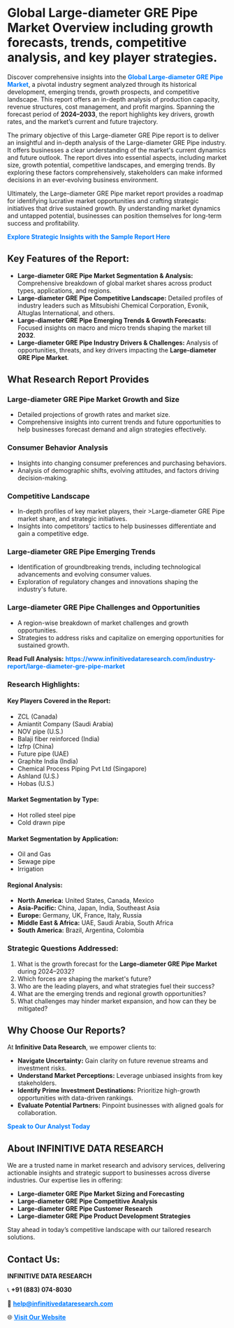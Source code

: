 <h1>Global Large-diameter GRE Pipe Market Overview including growth forecasts, trends, competitive analysis, and key player strategies.</h1>
<p>
Discover comprehensive insights into the 
<a href="https://www.infinitivedataresearch.com/industry-report/large-diameter-gre-pipe-market" rel="dofollow" style="color: #007BFF; text-decoration: none;"><strong>Global Large-diameter GRE Pipe Market</strong></a>, a pivotal industry segment analyzed through its historical development, emerging trends, growth prospects, and competitive landscape. This report offers an in-depth analysis of production capacity, revenue structures, cost management, and profit margins. Spanning the forecast period of <strong>2024–2033</strong>, the report highlights key drivers, growth rates, and the market’s current and future trajectory.
</p>
<p>
The primary objective of this Large-diameter GRE Pipe report is to deliver an insightful and in-depth analysis of the Large-diameter GRE Pipe industry. It offers businesses a clear understanding of the market's current dynamics and future outlook. The report dives into essential aspects, including market size, growth potential, competitive landscapes, and emerging trends. By exploring these factors comprehensively, stakeholders can make informed decisions in an ever-evolving business environment.
</p>
<p>
Ultimately, the Large-diameter GRE Pipe market report provides a roadmap for identifying lucrative market opportunities and crafting strategic initiatives that drive sustained growth. By understanding market dynamics and untapped potential, businesses can position themselves for long-term success and profitability.
</p>
<p>
<a href="https://www.infinitivedataresearch.com/request-sample/reportId=105555" style="color: #007BFF; text-decoration: none;"><strong>Explore Strategic Insights with the Sample Report Here</strong></a>
</p>

<h2>Key Features of the Report:</h2>
<ul>
<li><strong>Large-diameter GRE Pipe Market Segmentation & Analysis:</strong> Comprehensive breakdown of global market shares across product types, applications, and regions.</li>
<li><strong>Large-diameter GRE Pipe Competitive Landscape:</strong> Detailed profiles of industry leaders such as Mitsubishi Chemical Corporation, Evonik, Altuglas International, and others.</li>
<li><strong>Large-diameter GRE Pipe Emerging Trends & Growth Forecasts:</strong> Focused insights on macro and micro trends shaping the market till <strong>2032</strong>.</li>
<li><strong>Large-diameter GRE Pipe Industry Drivers & Challenges:</strong> Analysis of opportunities, threats, and key drivers impacting the <strong>Large-diameter GRE Pipe Market</strong>.</li>
</ul>

<h2>What Research Report Provides</h2>
<h3>Large-diameter GRE Pipe Market Growth and Size</h3>
<ul>
<li>Detailed projections of growth rates and market size.</li>
<li>Comprehensive insights into current trends and future opportunities to help businesses forecast demand and align strategies effectively.</li>
</ul>

<h3>Consumer Behavior Analysis</h3>
<ul>
<li>Insights into changing consumer preferences and purchasing behaviors.</li>
<li>Analysis of demographic shifts, evolving attitudes, and factors driving decision-making.</li>
</ul>

<h3>Competitive Landscape</h3>
<ul>
<li>In-depth profiles of key market players, their >Large-diameter GRE Pipe market share, and strategic initiatives.</li>
<li>Insights into competitors' tactics to help businesses differentiate and gain a competitive edge.</li>
</ul>

<h3>Large-diameter GRE Pipe Emerging Trends</h3>
<ul>
<li>Identification of groundbreaking trends, including technological advancements and evolving consumer values.</li>
<li>Exploration of regulatory changes and innovations shaping the industry's future.</li>
</ul>

<h3>Large-diameter GRE Pipe Challenges and Opportunities</h3>
<ul>
<li>A region-wise breakdown of market challenges and growth opportunities.</li>
<li>Strategies to address risks and capitalize on emerging opportunities for sustained growth.</li>
</ul>
<p><strong>Read Full Analysis:</strong> <a href="https://www.infinitivedataresearch.com/industry-report/large-diameter-gre-pipe-market" rel="dofollow" style="color: #007BFF; text-decoration: none;"><strong>https://www.infinitivedataresearch.com/industry-report/large-diameter-gre-pipe-market</strong></a></p>
<h3>Research Highlights:</h3>
<h4>Key Players Covered in the Report:</h4>
<ul><li>ZCL (Canada)</li><li>Amiantit Company (Saudi Arabia)</li><li>NOV pipe (U.S.)</li><li>Balaji fiber reinforced (India)</li><li>lzfrp (China)</li><li>Future pipe (UAE)</li><li>Graphite India (India)</li><li>Chemical Process Piping Pvt Ltd (Singapore)</li><li>Ashland (U.S.)</li><li>Hobas (U.S.)</li></ul>
<h4>Market Segmentation by Type:</h4>
<ul><li>Hot rolled steel pipe</li><li>Cold drawn pipe</li></ul>
<h4>Market Segmentation by Application:</h4>
<ul><li>Oil and Gas</li><li>Sewage pipe</li><li>Irrigation</li></ul>

<h4>Regional Analysis:</h4>
<ul>
<li><strong>North America:</strong> United States, Canada, Mexico</li>
<li><strong>Asia-Pacific:</strong> China, Japan, India, Southeast Asia</li>
<li><strong>Europe:</strong> Germany, UK, France, Italy, Russia</li>
<li><strong>Middle East & Africa:</strong> UAE, Saudi Arabia, South Africa</li>
<li><strong>South America:</strong> Brazil, Argentina, Colombia</li>
</ul>

<h3>Strategic Questions Addressed:</h3>
<ol>
<li>What is the growth forecast for the <strong>Large-diameter GRE Pipe Market</strong> during 2024–2032?</li>
<li>Which forces are shaping the market's future?</li>
<li>Who are the leading players, and what strategies fuel their success?</li>
<li>What are the emerging trends and regional growth opportunities?</li>
<li>What challenges may hinder market expansion, and how can they be mitigated?</li>
</ol>

<h2>Why Choose Our Reports?</h2>
<p>At <strong>Infinitive Data Research</strong>, we empower clients to:</p>
<ul>
<li><strong>Navigate Uncertainty:</strong> Gain clarity on future revenue streams and investment risks.</li>
<li><strong>Understand Market Perceptions:</strong> Leverage unbiased insights from key stakeholders.</li>
<li><strong>Identify Prime Investment Destinations:</strong> Prioritize high-growth opportunities with data-driven rankings.</li>
<li><strong>Evaluate Potential Partners:</strong> Pinpoint businesses with aligned goals for collaboration.</li>
</ul>
<p><a href="https://www.infinitivedataresearch.com/industry-report/large-diameter-gre-pipe-market" rel="dofollow" style="color: #007BFF; text-decoration: none;"><strong>Speak to Our Analyst Today</strong></a></p>

<h2>About INFINITIVE DATA RESEARCH</h2>
<p>We are a trusted name in market research and advisory services, delivering actionable insights and strategic support to businesses across diverse industries. Our expertise lies in offering:</p>
<ul>
<li><strong>Large-diameter GRE Pipe Market Sizing and Forecasting</strong></li>
<li><strong>Large-diameter GRE Pipe Competitive Analysis</strong></li>
<li><strong>Large-diameter GRE Pipe Customer Research</strong></li>
<li><strong>Large-diameter GRE Pipe Product Development Strategies</strong></li>
</ul>
<p>Stay ahead in today’s competitive landscape with our tailored research solutions.</p>

<h2>Contact Us:</h2>
<p><strong>INFINITIVE DATA RESEARCH</strong></p>
<p>📞 <strong>+91 (883) 074-8030</strong></p>
<p>📧 <strong><a href="mailto:help@infinitivedataresearch.com" style="color: #007BFF;">help@infinitivedataresearch.com</a></strong></p>
<p>🌐 <strong><a href="https://www.infinitivedataresearch.com" rel="dofollow" style="color: #007BFF;">Visit Our Website</a></strong></p>
